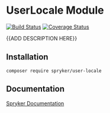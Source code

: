 # UserLocale Module
[![Build Status](https://travis-ci.org/spryker/user-locale.svg)](https://travis-ci.org/spryker/user-locale)
[![Coverage Status](https://coveralls.io/repos/github/spryker/user-locale/badge.svg)](https://coveralls.io/github/spryker/user-locale)

{{ADD DESCRIPTION HERE}}

## Installation

```
composer require spryker/user-locale
```

## Documentation

[Spryker Documentation](https://academy.spryker.com/developing_with_spryker/module_guide/modules.html)
